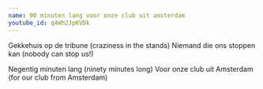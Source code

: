 ```yaml
---
name: 90 minuten lang voor onze club uit amsterdam
youtube_id: q4Wh2JpKVDk
---
```


Gekkehuis op de tribune (craziness in the stands)
Niemand die ons stoppen kan (nobody can stop us!)

Negentig minuten lang (ninety minutes long)
Voor onze club uit Amsterdam (for our club from Amsterdam)
